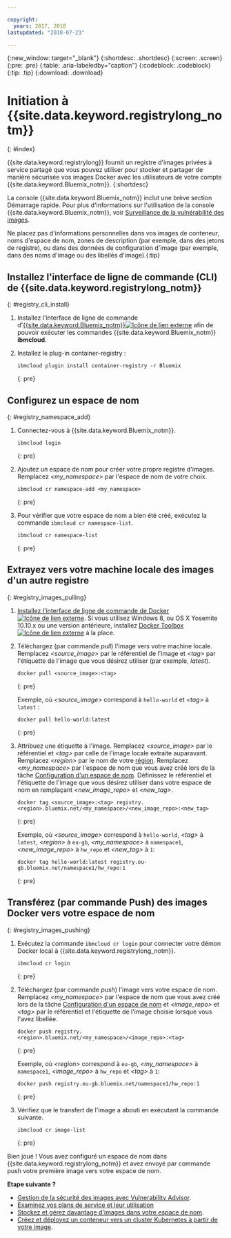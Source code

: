 ```yaml
---

copyright:
  years: 2017, 2018
lastupdated: "2018-07-23"

---
```


{:new_window: target="_blank"}
{:shortdesc: .shortdesc}
{:screen: .screen}
{:pre: .pre}
{:table: .aria-labeledby="caption"}
{:codeblock: .codeblock}
{:tip: .tip}
{:download: .download}



# Initiation à {{site.data.keyword.registrylong_notm}}
{: #index}

{{site.data.keyword.registrylong}}
fournit un registre d'images privées à service partagé que vous pouvez utiliser pour
stocker et partager de manière sécurisée vos images Docker avec les utilisateurs de
votre compte {{site.data.keyword.Bluemix_notm}}.
{:shortdesc}

La console {{site.data.keyword.Bluemix_notm}} inclut une brève section Démarrage rapide. Pour plus d'informations sur l'utilisation de la console {{site.data.keyword.Bluemix_notm}}, voir [Surveillance de la vulnérabilité des images](registry_ui.html).

Ne placez pas d'informations personnelles dans vos images de conteneur, noms d'espace de nom, zones de description (par exemple, dans des jetons de registre), ou dans des données de configuration d'image (par exemple, dans des noms d'image ou des libellés d'image).{:tip}



## Installez l'interface de ligne de commande (CLI) de {{site.data.keyword.registrylong_notm}}
{: #registry_cli_install}

1.  Installez l'interface de ligne de commande d'[{{site.data.keyword.Bluemix_notm}}![Icône de lien externe](../../icons/launch-glyph.svg "Icône de lien externe")](http://clis.ng.bluemix.net/ui/home.html) afin de pouvoir exécuter les commandes {{site.data.keyword.Bluemix_notm}} **ibmcloud**. 
2.  Installez le plug-in container-registry :

    ```
    ibmcloud plugin install container-registry -r Bluemix
    ```
    {: pre}


## Configurez un espace de nom
{: #registry_namespace_add}

1.  Connectez-vous à {{site.data.keyword.Bluemix_notm}}.

    ```
    ibmcloud login
    ```
    {: pre}

2.  Ajoutez un espace de nom pour créer votre propre registre d'images. Remplacez
_&lt;my_namespace&gt;_ par l'espace de nom de votre choix.

    ```
    ibmcloud cr namespace-add <my_namespace>
    ```
    {: pre}

3.  Pour vérifier que votre espace de nom a bien été créé, exécutez la commande `ibmcloud cr namespace-list`.

    ```
    ibmcloud cr namespace-list
    ```
    {: pre}



## Extrayez vers votre machine locale des images d'un autre registre
{: #registry_images_pulling}

1.  [Installez l'interface de ligne de commande de Docker ![Icône de lien externe](../../icons/launch-glyph.svg "Icône de lien externe")](https://www.docker.com/community-edition#/download). Si
vous utilisez Windows 8, ou OS X Yosemite 10.10.x ou une version antérieure, installez [Docker Toolbox ![Icône de lien externe](../../icons/launch-glyph.svg "Icône de lien externe")](https://www.docker.com/products/docker-toolbox) à la place.

2.  Téléchargez (par commande _pull_) l'image vers votre machine locale. Remplacez
_&lt;source_image&gt;_ par le référentiel de l'image et
_&lt;tag&gt;_ par l'étiquette de l'image que vous désirez utiliser (par exemple, _latest_).

    ```
    docker pull <source_image>:<tag>
    ```
    {: pre}

    Exemple, où _&lt;source_image&gt;_ correspond à `hello-world` et _&lt;tag&gt;_ à `latest` :

    ```
    docker pull hello-world:latest
    ```
    {: pre}

3.  Attribuez une étiquette à l'image. Remplacez _&lt;source_image&gt;_ par le référentiel et
_&lt;tag&gt;_ par celle de l'image locale extraite auparavant. Remplacez _&lt;region&gt;_ par le nom de votre [région](registry_overview.html#registry_regions). Remplacez _&lt;my_namespace&gt;_ par l'espace de nom que vous avez créé lors de la tâche [Configuration d'un espace de nom](index.html#registry_namespace_add). Définissez le référentiel et l'étiquette de l'image que vous désirez utiliser dans votre espace de nom en remplaçant
_&lt;new_image_repo&gt;_ et _&lt;new_tag&gt;_.

    ```
    docker tag <source_image>:<tag> registry.<region>.bluemix.net/<my_namespace>/<new_image_repo>:<new_tag>
    ```
    {: pre}

    Exemple, où _&lt;source_image&gt;_ correspond à `hello-world`, _&lt;tag&gt;_ à `latest`, _&lt;region&gt;_ à `eu-gb`, _&lt;my_namespace&gt;_ à `namespace1`, _&lt;new_image_repo&gt;_ à `hw_repo` et _&lt;new_tag&gt;_ à `1`:

    ```
    docker tag hello-world:latest registry.eu-gb.bluemix.net/namespace1/hw_repo:1
    ```
    {: pre}



## Transférez (par commande Push) des images Docker vers votre espace de nom
{: #registry_images_pushing}

1.  Exécutez la commande `ibmcloud cr login` pour connecter votre démon Docker local à {{site.data.keyword.registrylong_notm}}.

    ```
    ibmcloud cr login
    ```
    {: pre}

2.  Téléchargez (par commande _push_) l'image vers votre espace de nom. Remplacez _&lt;my_namespace&gt;_ par l'espace de nom que vous avez créé lors de la tâche [Configuration d'un espace de nom](index.html#registry_namespace_add) et _&lt;image_repo&gt;_ et _&lt;tag&gt;_ par le référentiel et l'étiquette de l'image choisie lorsque vous l'avez libellée.

    ```
    docker push registry.<region>.bluemix.net/<my_namespace>/<image_repo>:<tag>
    ```
    {: pre}

    Exemple, où _&lt;region&gt;_ correspond à `eu-gb`, _&lt;my_namespace&gt;_ à `namespace1`, _&lt;image_repo&gt;_ à `hw_repo` et _&lt;tag&gt;_ à `1`:

    ```
    docker push registry.eu-gb.bluemix.net/namespace1/hw_repo:1
    ```
    {: pre}

3.  Vérifiez que le transfert de l'image a abouti en exécutant la commande suivante.

    ```
    ibmcloud cr image-list
    ```
    {: pre}


Bien joué ! Vous avez configuré un espace de nom dans
{{site.data.keyword.registrylong_notm}} et avez
envoyé par commande push votre première image vers votre espace de nom.


**Etape suivante ?**

-   [Gestion de la sécurité des images avec Vulnerability Advisor](../va/va_index.html).
-   [Examinez vos plans de service et leur utilisation](registry_overview.html#registry_plans)
-   [Stockez et gérez davantage d'images dans votre espace de nom](registry_images_.html).
-   [Créez et déployez un conteneur vers un cluster Kubernetes à partir de votre image](../../containers/cs_clusters.html).


